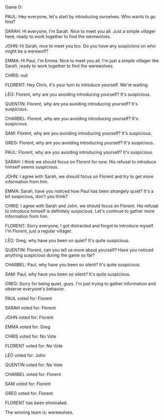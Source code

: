 
Game 0:

PAUL: Hey everyone, let's start by introducing ourselves. Who wants to go first?

SARAH: Hi everyone, I'm Sarah. Nice to meet you all. Just a simple villager here, ready to work together to find the werewolves.

JOHN: Hi Sarah, nice to meet you too. Do you have any suspicions on who might be a werewolf?

EMMA: Hi Paul, I'm Emma. Nice to meet you all. I'm just a simple villager like Sarah, ready to work together to find the werewolves.

CHRIS: null

FLORENT: Hey Chris, it's your turn to introduce yourself. We're waiting.

LÉO: Florent, why are you avoiding introducing yourself? It's suspicious.

QUENTIN: Florent, why are you avoiding introducing yourself? It's suspicious.

CHARBEL: Florent, why are you avoiding introducing yourself? It's suspicious.

SAM: Florent, why are you avoiding introducing yourself? It's suspicious.

GREG: Florent, why are you avoiding introducing yourself? It's suspicious.

PAUL: Florent, why are you avoiding introducing yourself? It's suspicious.

SARAH: I think we should focus on Florent for now. His refusal to introduce himself seems suspicious.

JOHN: I agree with Sarah, we should focus on Florent and try to get more information from him.

EMMA: Sarah, have you noticed how Paul has been strangely quiet? It's a bit suspicious, don't you think?

CHRIS: I agree with Sarah and John, we should focus on Florent. His refusal to introduce himself is definitely suspicious. Let's continue to gather more information from him.

FLORENT: Sorry everyone, I got distracted and forgot to introduce myself. I'm Florent, just a regular villager.

LÉO: Greg, why have you been so quiet? It's quite suspicious.

QUENTIN: Florent, can you tell us more about yourself? Have you noticed anything suspicious during the game so far?

CHARBEL: Paul, why have you been so silent? It's quite suspicious.

SAM: Paul, why have you been so silent? It's quite suspicious.

GREG: Sorry for being quiet, guys. I'm just trying to gather information and observe everyone's behavior.

PAUL voted for: Florent

SARAH voted for: Florent

JOHN voted for: Florent

EMMA voted for: Greg

CHRIS voted for: No Vote

FLORENT voted for: No Vote

LÉO voted for: John

QUENTIN voted for: No Vote

CHARBEL voted for: Florent

SAM voted for: Florent

GREG voted for: Florent

FLORENT has been eliminated.

The winning team is: werewolves.
